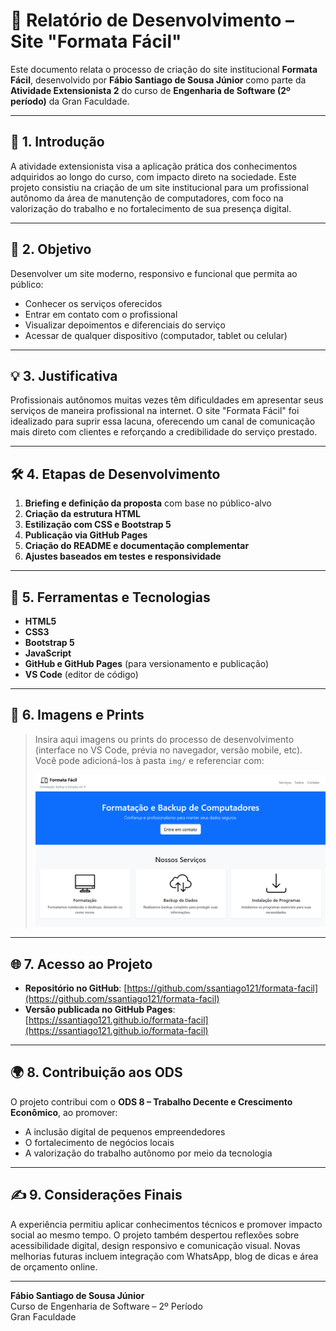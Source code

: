 # 📘 Relatório de Desenvolvimento – Site "Formata Fácil"

Este documento relata o processo de criação do site institucional **Formata Fácil**, desenvolvido por **Fábio Santiago de Sousa Júnior** como parte da **Atividade Extensionista 2** do curso de **Engenharia de Software (2º período)** da Gran Faculdade.

---

## 🧭 1. Introdução

A atividade extensionista visa a aplicação prática dos conhecimentos adquiridos ao longo do curso, com impacto direto na sociedade. Este projeto consistiu na criação de um site institucional para um profissional autônomo da área de manutenção de computadores, com foco na valorização do trabalho e no fortalecimento de sua presença digital.

---

## 🎯 2. Objetivo

Desenvolver um site moderno, responsivo e funcional que permita ao público:

- Conhecer os serviços oferecidos
- Entrar em contato com o profissional
- Visualizar depoimentos e diferenciais do serviço
- Acessar de qualquer dispositivo (computador, tablet ou celular)

---

## 💡 3. Justificativa

Profissionais autônomos muitas vezes têm dificuldades em apresentar seus serviços de maneira profissional na internet. O site "Formata Fácil" foi idealizado para suprir essa lacuna, oferecendo um canal de comunicação mais direto com clientes e reforçando a credibilidade do serviço prestado.

---

## 🛠️ 4. Etapas de Desenvolvimento

1. **Briefing e definição da proposta** com base no público-alvo
2. **Criação da estrutura HTML**
3. **Estilização com CSS e Bootstrap 5**
5. **Publicação via GitHub Pages**
6. **Criação do README e documentação complementar**
7. **Ajustes baseados em testes e responsividade**

---

## 🧰 5. Ferramentas e Tecnologias

- **HTML5**
- **CSS3**
- **Bootstrap 5**
- **JavaScript**
- **GitHub e GitHub Pages** (para versionamento e publicação)
- **VS Code** (editor de código)

---

## 📸 6. Imagens e Prints

> Insira aqui imagens ou prints do processo de desenvolvimento (interface no VS Code, prévia no navegador, versão mobile, etc). Você pode adicioná-los à pasta `img/` e referenciar com:
>
> ![Tela inicial do site](img/preview.png)

---

## 🌐 7. Acesso ao Projeto

- **Repositório no GitHub**: [https://github.com/ssantiago121/formata-facil](https://github.com/ssantiago121/formata-facil)
- **Versão publicada no GitHub Pages**: [https://ssantiago121.github.io/formata-facil](https://ssantiago121.github.io/formata-facil)

---

## 🌍 8. Contribuição aos ODS

O projeto contribui com o **ODS 8 – Trabalho Decente e Crescimento Econômico**, ao promover:

- A inclusão digital de pequenos empreendedores
- O fortalecimento de negócios locais
- A valorização do trabalho autônomo por meio da tecnologia

---

## ✍️ 9. Considerações Finais

A experiência permitiu aplicar conhecimentos técnicos e promover impacto social ao mesmo tempo. O projeto também despertou reflexões sobre acessibilidade digital, design responsivo e comunicação visual. Novas melhorias futuras incluem integração com WhatsApp, blog de dicas e área de orçamento online.

---

**Fábio Santiago de Sousa Júnior**  
Curso de Engenharia de Software – 2º Período  
Gran Faculdade  

